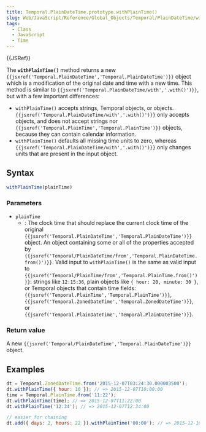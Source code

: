```yaml
---
title: Temporal.PlainDateTime.prototype.withPlainTime()
slug: Web/JavaScript/Reference/Global_Objects/Temporal/PlainDateTime/withPlainTime
tags:
  - Class
  - JavaScript
  - Time
---
```

{{JSRef}}

<p class="summary"><span class="seoSummary">The <strong><code>withPlainTime()</code></strong> method returns a new <code>{{jsxref('Temporal.PlainDateTime','Temporal.PlainDateTime')}}</code> object which is a modification of the original date and time with a new time.</span> This method is similar to <code>{{jsxref('Temporal.PlainDateTime/with','.with()')}}</code>, but with a few important differences:</p>

- `withPlainTime()` accepts strings, Temporal objects, or objects.
  `{{jsxref('Temporal.PlainDateTime/with','.with()')}}` only
  accepts objects, and does not accept strings nor
  `{{jsxref('Temporal.PlainTime','Temporal.PlainTime')}}`
  objects, because they can contain calendar information.
- `withPlainTime()` defaults all missing time units to zero, whereas
  `{{jsxref('Temporal.PlainDateTime/with','.with()')}}` only
  changes units that are present in the input object.

## Syntax

```js
withPlainTime(plainTime)
```

### Parameters

- `plainTime`
  - : The clock time that should replace the current clock time of the original
    `{{jsxref('Temporal.PlainDateTime','Temporal.PlainDateTime')}}`
    object. An object containing some or all of the properties accepted by
    `{{jsxref('Temporal/PlainDateTime/from','Temporal.PlainDateTime.from()')}}`.
    Valid input to `withPlainTime()` is the same as valid input to
    `{{jsxref('Temporal/PlainTime/from','Temporal.PlainTime.from()')}}`:
    strings like `12:15:36`, plain objects like `{ hour: 20, minute: 30 }`, or
    Temporal objects that contain time fields:
    `{{jsxref('Temporal.PlainTime','Temporal.PlainTime')}}`,
    `{{jsxref('Temporal.ZonedDateTime','Temporal.ZonedDateTime')}}`,
    or
    `{{jsxref('Temporal.PlainDateTime','Temporal.PlainDateTime')}}`.

### Return value

A new
`{{jsxref('Temporal/PlainDateTime','Temporal.PlainDateTime')}}`
object.

## Examples

```js
dt = Temporal.ZonedDateTime.from('2015-12-07T03:24:30.000003500');
dt.withPlainTime({ hour: 10 }); // => 2015-12-07T10:00:00
time = Temporal.PlainTime.from('11:22');
dt.withPlainTime(time); // => 2015-12-07T11:22:00
dt.withPlainTime('12:34'); // => 2015-12-07T12:34:00

// easier for chaining
dt.add({ days: 2, hours: 22 }).withPlainTime('00:00'); // => 2015-12-10T00:00:00
```
